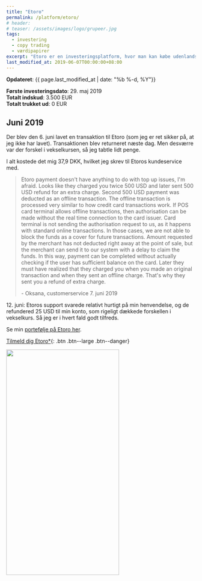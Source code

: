 ```yaml
---
title: "Etoro"
permalink: /platform/etoro/
# header:
# teaser: /assets/images/logo/grupeer.jpg
tags:
  - investering
  - copy trading
  - værdipapirer
excerpt: "Etoro er en investeringsplatform, hvor man kan købe udenlandske aktier gratis og lave copy trading."
last_modified_at: 2019-06-07T00:00:00+08:00
---
```


**Opdateret**: {{ page.last_modified_at | date: "%b %-d, %Y"}}

**Første investeringsdato**: 29. maj 2019  
**Totalt indskud**: 3.500 EUR  
**Totalt trukket ud**: 0 EUR

## Juni 2019

Der blev den 6. juni lavet en transaktion til Etoro (som jeg er ret sikker på, at jeg ikke har lavet). Transaktionen blev returneret næste dag. Men desværre var der forskel i vekselkursen, så jeg tabtle lidt penge.

I alt kostede det mig 37,9 DKK, hvilket jeg skrev til Etoros kundeservice med.

> Etoro payment doesn't have anything to do with top up issues, I'm afraid. Looks like they charged you twice 500 USD and later sent 500 USD refund for an extra charge. Second 500 USD payment was deducted as an offline transaction. The offline transaction is processed very similar to how credit card transactions work. If POS card terminal allows offline transactions, then authorisation can be made without the real time connection to the card issuer. Card terminal is not sending the authorisation request to us, as it happens with standard online transactions. In those cases, we are not able to block the funds as a cover for future transactions. Amount requested by the merchant has not deducted right away at the point of sale, but the merchant can send it to our system with a delay to claim the funds. In this way, payment can be completed without actually checking if the user has sufficient balance on the card. Later they must have realized that they charged you when you made an original transaction and when they sent an offline charge. That's why they sent you a refund of extra charge.
>
> \- Oksana, customerservice 7. juni 2019

12\. juni: Etoros support svarede relativt hurtigt på min henvendelse, og de refundered 25 USD til min konto, som rigeligt dækkede forskellen i vekselkurs. Så jeg er i hvert fald godt tilfreds.

Se min [portefølje på Etoro her](https://www.etoro.com/people/lsolesen).

[Tilmeld dig Etoro\*](/go/etoro/){: .btn .btn--large .btn--danger}

<a href="http://partners.etoro.com/B11304_A79325_TClick.aspx" Target="_Top"><img border="0" src="http://partners.etoro.com/B11304_A79325_TGet.aspx" alt="" width="300" height="600"></a>
